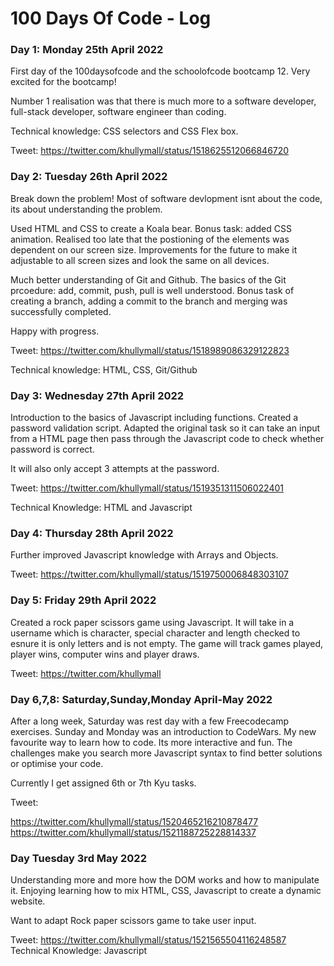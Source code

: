 # 100 Days Of Code - Log

### Day 1: Monday 25th April 2022

First day of the 100daysofcode and the schoolofcode bootcamp 12. Very excited for the bootcamp!

Number 1 realisation was that there is much more to a software developer, full-stack developer, software engineer than coding. 

Technical knowledge: CSS selectors and CSS Flex box.

Tweet: https://twitter.com/khullymall/status/1518625512066846720

### Day 2: Tuesday 26th April 2022

Break down the problem! Most of software devlopment isnt about the code, its about understanding the problem.

Used HTML and CSS to create a Koala bear. Bonus task: added CSS animation. Realised too late that the postioning of the elements was dependent on our screen size. Improvements for the future to make it adjustable to all screen sizes and look the same on all devices.

Much better understanding of Git and Github. The basics of the Git prcoedure: add, commit, push, pull is well understood. Bonus task of creating a branch, adding a commit to the branch and merging was successfully completed.

Happy with progress.

Tweet: https://twitter.com/khullymall/status/1518989086329122823

Technical knowledge: HTML, CSS, Git/Github

### Day 3: Wednesday 27th April 2022

Introduction to the basics of Javascript including functions. Created a password validation script. Adapted the original task so it can take an input from a HTML page then pass through the Javascript code to check whether password is correct. 

It will also only accept 3 attempts at the password.

Tweet: https://twitter.com/khullymall/status/1519351311506022401

Technical Knowledge: HTML and Javascript

### Day 4: Thursday 28th April 2022

Further improved Javascript knowledge with Arrays and Objects. 

Tweet: https://twitter.com/khullymall/status/1519750006848303107

### Day 5: Friday 29th April 2022

Created a rock paper scissors game using Javascript. It will take in a username which is character, special character and length checked to esnure it is only letters and is not empty. The game will track games played, player wins, computer wins and player draws.

Tweet: https://twitter.com/khullymall

### Day 6,7,8: Saturday,Sunday,Monday April-May 2022

After a long week, Saturday was rest day with a few Freecodecamp exercises. Sunday and Monday was an introduction to CodeWars. My new favourite way to learn how to code. Its more interactive and fun. The challenges make you search more Javascript syntax to find better solutions or optimise your code.

Currently I get assigned 6th or 7th Kyu tasks. 

Tweet:

https://twitter.com/khullymall/status/1520465216210878477
https://twitter.com/khullymall/status/1521188725228814337

### Day Tuesday 3rd May 2022

Understanding more and more how the DOM works and how to manipulate it. Enjoying learning how to mix HTML, CSS, Javascript to create a dynamic website.

Want to adapt Rock paper scissors game to take user input.

Tweet: https://twitter.com/khullymall/status/1521565504116248587
Technical Knowledge: Javascript



